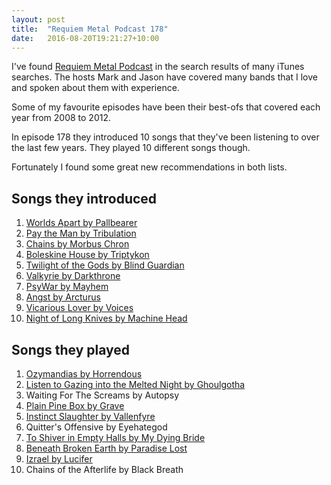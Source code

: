 ```yaml
---
layout: post
title:  "Requiem Metal Podcast 178"
date:   2016-08-20T19:21:27+10:00
---
```


​I've found [Requiem Metal Podcast][] in the search results of many iTunes searches.
The hosts Mark and Jason have covered many bands that I love and spoken about them with experience.

[Requiem Metal Podcast]: https://itunes.apple.com/podcast/id216744980

Some of my favourite episodes have been their best-ofs that covered each year from 2008 to 2012.

In episode 178 they introduced 10 songs that they've been listening to over the last few years.
They played 10 different songs though.

Fortunately I found some great new recommendations in both lists.

## Songs they introduced

1. [Worlds Apart by Pallbearer](https://itunes.apple.com/album/id892503890?i=892503908)
2. [Pay the Man by Tribulation](https://itunes.apple.com/album/id1070408948?i=1070409946)
3. [Chains by Morbus Chron](https://itunes.apple.com/album/id1045635312?i=1045635320)
4. [Boleskine House by Triptykon](https://itunes.apple.com/au/album/id1045394682?i=1045394698)
5. [Twilight of the Gods by Blind Guardian](https://itunes.apple.com/album/id944988484?i=944988490)
6. [Valkyrie by Darkthrone](https://itunes.apple.com/album/id684185572?i=684185931)
7. [PsyWar by Mayhem](https://itunes.apple.com/album/id871262905?i=871262936)
8. [Angst by Arcturus](https://itunes.apple.com/album/id981874382?i=981874868)
9. [Vicarious Lover by Voices](https://itunes.apple.com/album/id922494500?i=922494540)
10. [Night of Long Knives by Machine Head](https://itunes.apple.com/album/id922279833?i=922283141)

## Songs they played

1. [Ozymandias by Horrendous](https://itunes.apple.com/album/id1038149683?i=1038149688)
2. [Listen to Gazing into the Melted Night by Ghoulgotha](https://itunes.apple.com/album/id947653161?i=947653181)
3. Waiting For The Screams by Autopsy
4. [Plain Pine Box by Grave](https://itunes.apple.com/album/id1038434771?i=1038434786)
5. [Instinct Slaughter by Vallenfyre](https://itunes.apple.com/album/id1045403985?i=1045403996)
6. Quitter's Offensive by Eyehategod
7. [To Shiver in Empty Halls by My Dying Bride](https://itunes.apple.com/album/id1021271639?i=1021271643)
8. [Beneath Broken Earth by Paradise Lost](https://itunes.apple.com/album/id1056440839?i=1056440844)
9. [Izrael by Lucifer](https://itunes.apple.com/album/id987232553?i=987232558)
10. Chains of the Afterlife by Black Breath

